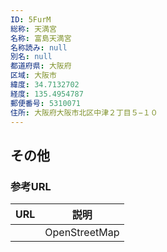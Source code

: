 ```yaml
---
ID: 5FurM
総称: 天満宮
名称: 富島天満宮
名称読み: null
別名: null
都道府県: 大阪府
区域: 大阪市
緯度: 34.7132702
経度: 135.4954787
郵便番号: 5310071
住所: 大阪府大阪市北区中津２丁目５−１０
---
```


## その他

### 参考URL

| URL | 説明          |
| --- | ------------- |
|     | OpenStreetMap |
